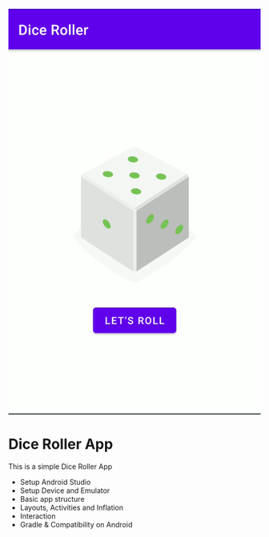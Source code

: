 ![dice roll](./dice-roll.png)
# Dice Roller App

This is a simple Dice Roller App

- Setup Android Studio
- Setup Device and Emulator
- Basic app structure
- Layouts, Activities and Inflation
- Interaction
- Gradle & Compatibility on Android